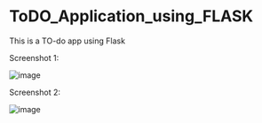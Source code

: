 # ToDO_Application_using_FLASK


This is  a TO-do app using Flask 


Screenshot 1:

![image](https://github.com/gaurav0401/ToDO_Application_using_FLASK/assets/80095859/80e364cf-c1cd-4ce1-94e8-1b89d89bb07b)




Screenshot 2:


![image](https://github.com/gaurav0401/ToDO_Application_using_FLASK/assets/80095859/69cfafb0-38f6-471a-b1a9-0f9404c7a1ca)


